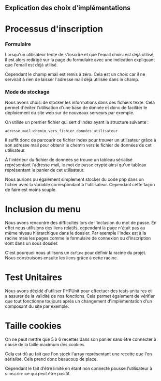 Explication des choix d'implémentations
----------------------------------------

Processus d'inscription
=======================

### Formulaire

Lorsqu'un utilisateur tente de s'inscrire et que l'email choisi
est déjà utilisé, il est alors redirigé sur la page du
formulaire avec une indication expliquant que l'email est déjà
utilisé.

Cependant le champ email est remis à zéro. Cela est un choix
car il ne servirait à rien de laisser l'adresse mail déjà
utilisée dans le champ.

### Mode de stockage

Nous avons choisi de stocker les informations dans des fichiers
texte. Cela permet d'éviter l'utilisation d'une base de donnée
et donc de faciliter le déploiement du site web sur de nouveaux
serveurs par exemple.

On utilise un premier fichier qui sert d'index ayant la
structure suivante :

`adresse_mail:chemin_vers_fichier_données_utilisateur`

Il suffit donc de parcourir ce fichier index pour trouver un
utilisateur grâce à son adresse mail pour obtenir le chemin
vers le fichier de données de cet utilisateur.

À l'intérieur du fichier de données se trouve un tableau
sérialisé représentant l'adresse mail, le mot de passe crypté ainsi qu'un tableau représentant le panier de cet utilisateur.

Nous aurions pu également simplement stocker du code php dans un
fichier avec la variable correspondant à l'utilisateur. Cependant
cette façon de faire est moins souple.

Inclusion du menu
=================

Nous avons rencontré des difficultés lors de l'inclusion du
mot de passe. En effet nous utilisions des liens relatifs,
cependant la page n'était pas au même niveau hiérarchique
dans le dossier. Par exemple l'index est à la racine mais les
pages comme le formulaire de connexion ou d'inscription sont
dans un sous dossier.

C'est pourquoi nous utilisons un `define` pour définir la
racine du projet. Nous construisons ensuite les liens grâce à
cette racine.

Test Unitaires
==============

Nous avons décidé d'utiliser PHPUnit pour effectuer des tests unitaires
et s'assurer de la validité de nos fonctions. Cela permet également de
vérifier que tout fonctionne toujours après un changement
d'implémentation d'un composant du site par exemple.

Taille cookies
===============

On ne peut mettre que 5 à 6 recettes dans son panier sans être connecter à
cause de la taille maximum des cookies.

Cela est dû au fait que l'on stock l'array représentant une recette que l'on
sérialise. Cela prend donc beaucoup de place.

Cependant le fait d'être limité en étant non connecté pousse l'utilisateur à
s'inscrire ce qui peut être positif.
